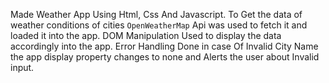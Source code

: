 Made Weather App Using Html, Css And Javascript.
To Get the data of weather conditions of cities `OpenWeatherMap` Api was used to fetch it and loaded it into the app.
DOM Manipulation Used to display the data accordingly into the app.
Error Handling Done in case Of Invalid City Name the app display property changes to none and Alerts the user about Invalid input.
